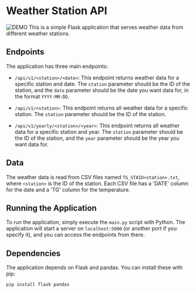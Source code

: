 # Weather Station API
![DEMO](https://i.imgur.com/Yfe04ip.gif)
This is a simple Flask application that serves weather data from different weather stations.

## Endpoints

The application has three main endpoints:

- `/api/v1/<station>/<date>`: This endpoint returns weather data for a specific station and date. The `station` parameter should be the ID of the station, and the `date` parameter should be the date you want data for, in the format `YYYY-MM-DD`.

- `/api/v1/<station>`: This endpoint returns all weather data for a specific station. The `station` parameter should be the ID of the station.

- `/api/v1/yearly/<station>/<year>`: This endpoint returns all weather data for a specific station and year. The `station` parameter should be the ID of the station, and the `year` parameter should be the year you want data for.

## Data

The weather data is read from CSV files named `TG_STAID<station>.txt`, where `<station>` is the ID of the station. Each CSV file has a 'DATE' column for the date and a 'TG' column for the temperature.

## Running the Application

To run the application, simply execute the `main.py` script with Python. The application will start a server on `localhost:5000` (or another port if you specify it), and you can access the endpoints from there.

## Dependencies

The application depends on Flask and pandas. You can install these with pip:

```bash
pip install flask pandas